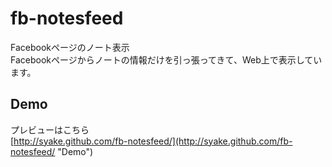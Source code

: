 fb-notesfeed
============

Facebookページのノート表示  
Facebookページからノートの情報だけを引っ張ってきて、Web上で表示しています。

Demo
---------------
プレビューはこちら  
[http://syake.github.com/fb-notesfeed/](http://syake.github.com/fb-notesfeed/ "Demo")
